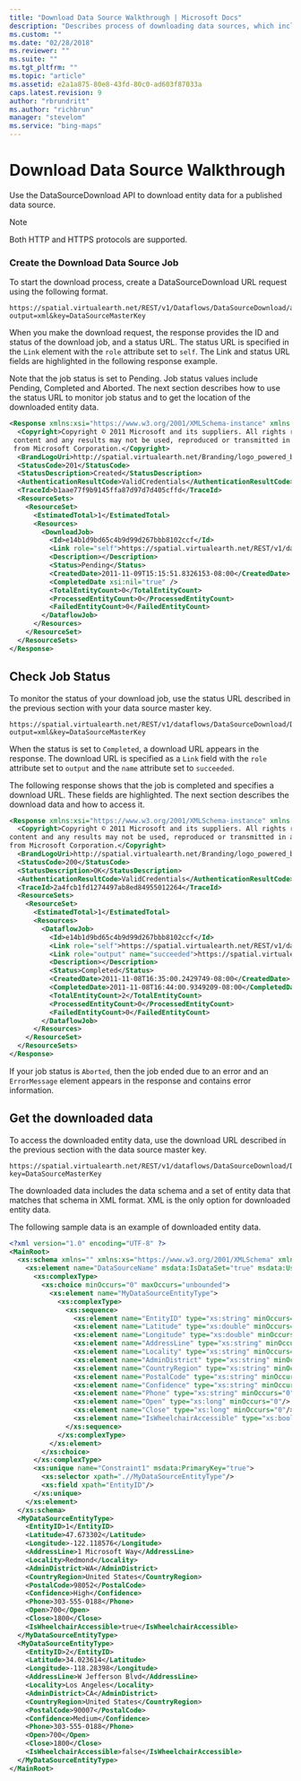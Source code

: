 ```yaml
---
title: "Download Data Source Walkthrough | Microsoft Docs"
description: "Describes process of downloading data sources, which includes creating the download data source job and checking a job's status."
ms.custom: ""
ms.date: "02/28/2018"
ms.reviewer: ""
ms.suite: ""
ms.tgt_pltfrm: ""
ms.topic: "article"
ms.assetid: e2a1a875-80e8-43fd-80c0-ad603f87033a
caps.latest.revision: 9
author: "rbrundritt"
ms.author: "richbrun"
manager: "stevelom"
ms.service: "bing-maps"
---
```


# Download Data Source Walkthrough

Use the DataSourceDownload API to download entity data for a published data source.  
  
> [!NOTE]
>  Both HTTP and HTTPS protocols are supported.  
  
### Create the Download Data Source Job  
 To start the download process, create a DataSourceDownload URL request using the following format.  
  
```url
https://spatial.virtualearth.net/REST/v1/Dataflows/DataSourceDownload/accessId/DataSourceName?output=xml&key=DataSourceMasterKey  
```  
  
 When you make the download request, the response provides the ID and status of the download job, and a status URL. The status URL is specified in the `Link` element with the `role` attribute set to `self`.  The Link and status URL fields are highlighted in the following response example.  
  
 Note that the job status is set to Pending. Job status values include Pending, Completed and Aborted. The next section describes how to use the status URL to monitor job status and to get the location of the downloaded entity data.  
  
```xml
<Response xmlns:xsi="https://www.w3.org/2001/XMLSchema-instance" xmlns:xsd="http://www.w3.org/2001/XMLSchema" xmlns="http://schemas.microsoft.com/search/local/ws/rest/v1">  
  <Copyright>Copyright © 2011 Microsoft and its suppliers. All rights reserved. This API cannot be accessed and the  
 content and any results may not be used, reproduced or transmitted in any manner without express written permission  
 from Microsoft Corporation.</Copyright>  
  <BrandLogoUri>http://spatial.virtualearth.net/Branding/logo_powered_by.png</BrandLogoUri>  
  <StatusCode>201</StatusCode>  
  <StatusDescription>Created</StatusDescription>  
  <AuthenticationResultCode>ValidCredentials</AuthenticationResultCode>  
  <TraceId>b1aae77f9b9145ffa87d97d7d405cffd</TraceId>  
  <ResourceSets>  
    <ResourceSet>  
      <EstimatedTotal>1</EstimatedTotal>  
      <Resources>  
        <DownloadJob>  
          <Id>e14b1d9bd65c4b9d99d267bbb8102ccf</Id>  
          <Link role="self">https://spatial.virtualearth.net/REST/v1/dataflows/DataSourceDownload/DataSourceName</Link>  
          <Description></Description>  
          <Status>Pending</Status>  
          <CreatedDate>2011-11-09T15:15:51.8326153-08:00</CreatedDate>  
          <CompletedDate xsi:nil="true" />  
          <TotalEntityCount>0</TotalEntityCount>  
          <ProcessedEntityCount>0</ProcessedEntityCount>  
          <FailedEntityCount>0</FailedEntityCount>  
        </DataflowJob>  
      </Resources>  
    </ResourceSet>  
  </ResourceSets>  
</Response>  
```  
  
## Check Job Status  
 To monitor the status of your download job, use the status URL described in the previous section with your data source master key.  
  
```url
https://spatial.virtualearth.net/REST/v1/dataflows/DataSourceDownload/DataSourceName?output=xml&key=DataSourceMasterKey  
```  
  
 When the status is set to `Completed`, a download URL appears in the response.  The download URL is specified as a `Link` field with the `role` attribute set to `output` and the `name` attribute set to `succeeded`.  
  
 The following response shows that the job is completed and specifies a download URL.  These fields are highlighted. The next section describes the download data and how to access it.  
  
```xml
<Response xmlns:xsi="https://www.w3.org/2001/XMLSchema-instance" xmlns:xsd="http://www.w3.org/2001/XMLSchema" xmlns="http://schemas.microsoft.com/search/local/ws/rest/v1">  
  <Copyright>Copyright © 2011 Microsoft and its suppliers. All rights reserved. This API cannot be accessed and the   
content and any results may not be used, reproduced or transmitted in any manner without express written permission   
from Microsoft Corporation.</Copyright>  
  <BrandLogoUri>http://spatial.virtualearth.net/Branding/logo_powered_by.png</BrandLogoUri>  
  <StatusCode>200</StatusCode>  
  <StatusDescription>OK</StatusDescription>  
  <AuthenticationResultCode>ValidCredentials</AuthenticationResultCode>  
  <TraceId>2a4fcb1fd1274497ab8ed84955012264</TraceId>  
  <ResourceSets>  
    <ResourceSet>  
      <EstimatedTotal>1</EstimatedTotal>  
      <Resources>  
        <DataflowJob>  
          <Id>e14b1d9bd65c4b9d99d267bbb8102ccf</Id>  
          <Link role="self">https://spatial.virtualearth.net/REST/v1/dataflows/DataSourceDownload/DataSourceName</Link>  
          <Link role="output" name="succeeded">https://spatial.virtualearth.net/REST/v1/dataflows/DataSourceDownload/DataSourceName/output/succeeded</Link>  
          <Description></Description>  
          <Status>Completed</Status>  
          <CreatedDate>2011-11-08T16:35:00.2429749-08:00</CreatedDate>  
          <CompletedDate>2011-11-08T16:44:00.9349209-08:00</CompletedDate>  
          <TotalEntityCount>2</TotalEntityCount>  
          <ProcessedEntityCount>0</ProcessedEntityCount>  
          <FailedEntityCount>0</FailedEntityCount>  
        </DataflowJob>  
      </Resources>  
    </ResourceSet>  
  </ResourceSets>  
</Response>  
```  
  
 If your job status is `Aborted`, then the job ended due to an error and an `ErrorMessage` element appears in the response and contains error information.  
  
## Get the downloaded data  
 To access the downloaded entity data, use the download URL described in the previous section with the data source master key.  
  
```url
https://spatial.virtualearth.net/REST/v1/dataflows/DataSourceDownload/DataSourceName/output/succeeded?key=DataSourceMasterKey  
```  
  
 The downloaded data includes the data schema and a set of entity data that matches that schema in XML format. XML is the only option for downloaded entity data.  
  
 The following sample data is an example of downloaded entity data.  
  
```xml
<?xml version="1.0" encoding="UTF-8" ?>  
<MainRoot>  
  <xs:schema xmlns="" xmlns:xs="https://www.w3.org/2001/XMLSchema" xmlns:msdata="urn:schemas-microsoft-com:xml-msdata" id="DataSourceName">  
    <xs:element name="DataSourceName" msdata:IsDataSet="true" msdata:UseCurrentLocale="true">  
      <xs:complexType>  
        <xs:choice minOccurs="0" maxOccurs="unbounded">  
          <xs:element name="MyDataSourceEntityType">  
            <xs:complexType>  
              <xs:sequence>  
                <xs:element name="EntityID" type="xs:string" minOccurs="0"/>  
                <xs:element name="Latitude" type="xs:double" minOccurs="0"/>  
                <xs:element name="Longitude" type="xs:double" minOccurs="0"/>  
                <xs:element name="AddressLine" type="xs:string" minOccurs="0"/>  
                <xs:element name="Locality" type="xs:string" minOccurs="0"/>  
                <xs:element name="AdminDistrict" type="xs:string" minOccurs="0"/>  
                <xs:element name="CountryRegion" type="xs:string" minOccurs="0"/>  
                <xs:element name="PostalCode" type="xs:string" minOccurs="0"/>  
                <xs:element name="Confidence" type="xs:string" minOccurs="0"/>  
                <xs:element name="Phone" type="xs:string" minOccurs="0"/>  
                <xs:element name="Open" type="xs:long" minOccurs="0"/>  
                <xs:element name="Close" type="xs:long" minOccurs="0"/>  
                <xs:element name="IsWheelchairAccessible" type="xs:boolean" minOccurs="0" />  
              </xs:sequence>  
            </xs:complexType>  
          </xs:element>  
        </xs:choice>  
      </xs:complexType>  
      <xs:unique name="Constraint1" msdata:PrimaryKey="true">  
        <xs:selector xpath=".//MyDataSourceEntityType"/>  
        <xs:field xpath="EntityID"/>  
      </xs:unique>  
    </xs:element>  
  </xs:schema>  
  <MyDataSourceEntityType>  
    <EntityID>1</EntityID>  
    <Latitude>47.673302</Latitude>  
    <Longitude>-122.118576</Longitude>  
    <AddressLine>1 Microsoft Way</AddressLine>  
    <Locality>Redmond</Locality>  
    <AdminDistrict>WA</AdminDistrict>  
    <CountryRegion>United States</CountryRegion>  
    <PostalCode>98052</PostalCode>  
    <Confidence>High</Confidence>  
    <Phone>303-555-0188</Phone>  
    <Open>700</Open>  
    <Close>1800</Close>  
    <IsWheelchairAccessible>true</IsWheelchairAccessible>  
  </MyDataSourceEntityType>  
  <MyDataSourceEntityType>  
    <EntityID>2</EntityID>  
    <Latitude>34.023614</Latitude>  
    <Longitude>-118.28398</Longitude>  
    <AddressLine>W Jefferson Blvd</AddressLine>  
    <Locality>Los Angeles</Locality>  
    <AdminDistrict>CA</AdminDistrict>  
    <CountryRegion>United States</CountryRegion>  
    <PostalCode>90007</PostalCode>  
    <Confidence>Medium</Confidence>  
    <Phone>303-555-0188</Phone>  
    <Open>700</Open>  
    <Close>1800</Close>  
    <IsWheelchairAccessible>false</IsWheelchairAccessible>  
  </MyDataSourceEntityType>  
</MainRoot>  
```